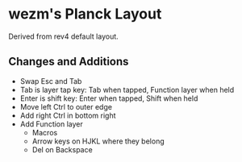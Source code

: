 # wezm's Planck Layout

Derived from rev4 default layout.

## Changes and Additions

* Swap Esc and Tab
* Tab is layer tap key: Tab when tapped, Function layer when held
* Enter is shift key: Enter when tapped, Shift when held
* Move left Ctrl to outer edge
* Add right Ctrl in bottom right
* Add Function layer
  * Macros
  * Arrow keys on HJKL where they belong
  * Del on Backspace
